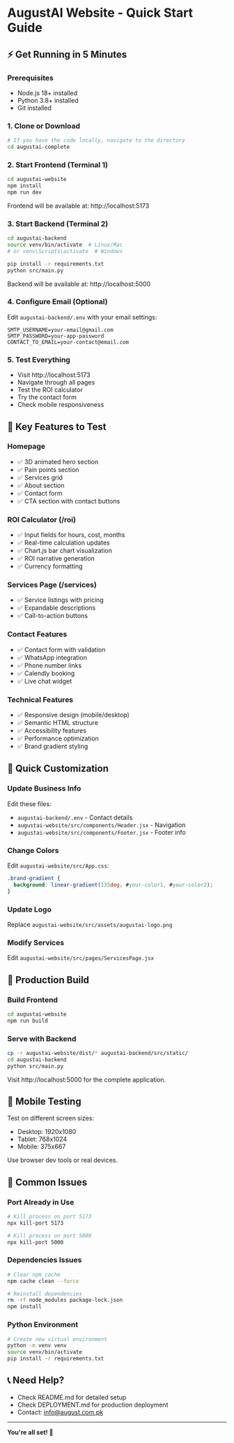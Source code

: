 # AugustAI Website - Quick Start Guide

## ⚡ Get Running in 5 Minutes

### Prerequisites
- Node.js 18+ installed
- Python 3.8+ installed
- Git installed

### 1. Clone or Download
```bash
# If you have the code locally, navigate to the directory
cd augustai-complete
```

### 2. Start Frontend (Terminal 1)
```bash
cd augustai-website
npm install
npm run dev
```
Frontend will be available at: http://localhost:5173

### 3. Start Backend (Terminal 2)
```bash
cd augustai-backend
source venv/bin/activate  # Linux/Mac
# or venv\Scripts\activate  # Windows

pip install -r requirements.txt
python src/main.py
```
Backend will be available at: http://localhost:5000

### 4. Configure Email (Optional)
Edit `augustai-backend/.env` with your email settings:
```env
SMTP_USERNAME=your-email@gmail.com
SMTP_PASSWORD=your-app-password
CONTACT_TO_EMAIL=your-contact@email.com
```

### 5. Test Everything
- Visit http://localhost:5173
- Navigate through all pages
- Test the ROI calculator
- Try the contact form
- Check mobile responsiveness

## 🎯 Key Features to Test

### Homepage
- ✅ 3D animated hero section
- ✅ Pain points section
- ✅ Services grid
- ✅ About section
- ✅ Contact form
- ✅ CTA section with contact buttons

### ROI Calculator (/roi)
- ✅ Input fields for hours, cost, months
- ✅ Real-time calculation updates
- ✅ Chart.js bar chart visualization
- ✅ ROI narrative generation
- ✅ Currency formatting

### Services Page (/services)
- ✅ Service listings with pricing
- ✅ Expandable descriptions
- ✅ Call-to-action buttons

### Contact Features
- ✅ Contact form with validation
- ✅ WhatsApp integration
- ✅ Phone number links
- ✅ Calendly booking
- ✅ Live chat widget

### Technical Features
- ✅ Responsive design (mobile/desktop)
- ✅ Semantic HTML structure
- ✅ Accessibility features
- ✅ Performance optimization
- ✅ Brand gradient styling

## 🔧 Quick Customization

### Update Business Info
Edit these files:
- `augustai-backend/.env` - Contact details
- `augustai-website/src/components/Header.jsx` - Navigation
- `augustai-website/src/components/Footer.jsx` - Footer info

### Change Colors
Edit `augustai-website/src/App.css`:
```css
.brand-gradient {
  background: linear-gradient(135deg, #your-color1, #your-color2);
}
```

### Update Logo
Replace `augustai-website/src/assets/augustai-logo.png`

### Modify Services
Edit `augustai-website/src/pages/ServicesPage.jsx`

## 🚀 Production Build

### Build Frontend
```bash
cd augustai-website
npm run build
```

### Serve with Backend
```bash
cp -r augustai-website/dist/* augustai-backend/src/static/
cd augustai-backend
python src/main.py
```

Visit http://localhost:5000 for the complete application.

## 📱 Mobile Testing

Test on different screen sizes:
- Desktop: 1920x1080
- Tablet: 768x1024
- Mobile: 375x667

Use browser dev tools or real devices.

## 🐛 Common Issues

### Port Already in Use
```bash
# Kill process on port 5173
npx kill-port 5173

# Kill process on port 5000
npx kill-port 5000
```

### Dependencies Issues
```bash
# Clear npm cache
npm cache clean --force

# Reinstall dependencies
rm -rf node_modules package-lock.json
npm install
```

### Python Environment
```bash
# Create new virtual environment
python -m venv venv
source venv/bin/activate
pip install -r requirements.txt
```

## 📞 Need Help?

- Check README.md for detailed setup
- Check DEPLOYMENT.md for production deployment
- Contact: info@august.com.pk

---

**You're all set! 🎉**

